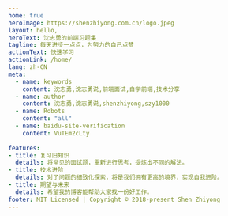 ```yaml
---
home: true
heroImage: https://shenzhiyong.com.cn/logo.jpeg
layout: hello,
heroText: 沈志勇的前端习题集
tagline: 每天进步一点点，为努力的自己点赞
actionText: 快速学习
actionLink: /home/
lang: zh-CN
meta:
  - name: keywords
    content: 沈志勇,沈志勇说,前端面试,自学前端,技术分享
  - name: author
    content: 沈志勇,沈志勇说,shenzhiyong,szy1000
  - name: Robots 
    content: "all"
  - name: baidu-site-verification 
    content: VuTEm2cLty
    
features:
- title: 复习旧知识
  details: 将常见的面试题，重新进行思考，提炼出不同的解法。
- title: 技术进阶
  details: 对了问题的细致化探索，将是我们拥有更高的境界，实现自我进阶。
- title: 期望与未来
  details: 希望我的博客能帮助大家找一份好工作。
footer: MIT Licensed | Copyright © 2018-present Shen Zhiyong
---
```

